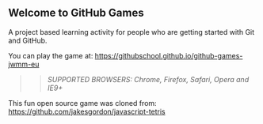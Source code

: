 ## Welcome to GitHub Games

A project based learning activity for people who are getting started with Git and GitHub.

You can play the game at: https://githubschool.github.io/github-games-jwmm-eu

>> _*SUPPORTED BROWSERS*: Chrome, Firefox, Safari, Opera and IE9+_

This fun open source game was cloned from: https://github.com/jakesgordon/javascript-tetris
